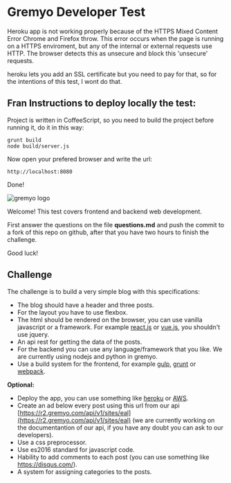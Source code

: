 # Gremyo Developer Test

Heroku app is not working properly because of the HTTPS Mixed Content Error Chrome and Firefox throw. This error occurs when the page is running on a HTTPS enviroment, but any of the internal or external requests use HTTP. The browser detects this as unsecure and block this 'unsecure' requests.

heroku lets you add an SSL certificate but you need to pay for that, so for the intentions of this test, I wont do that.

## Fran Instructions to deploy locally the test:
Project is written in CoffeeScript, so you need to build the project before running it, do it in this way:
```
grunt build
node build/server.js
```
Now open your prefered browser and write the url:
```
http://localhost:8080
```

Done!


![gremyo logo](http://i.imgur.com/XqXUlvv.png)

Welcome! This test covers frontend and backend web development.

First answer the questions on the file **questions.md** and push the commit to a fork of this repo on github, after that you have two hours to finish the challenge.

Good luck!


## Challenge

The challenge is to build a very simple blog with this specifications:

* The blog should have a header and three posts.
* For the layout you have to use flexbox.
* The html should be rendered on the browser, you can use vanilla javascript or a framework. For example [react.js](https://facebook.github.io/react/) or [vue.js](https://vuejs.org/), you shouldn't use jquery.
* An api rest for getting the data of the posts.
* For the backend you can use any language/framework that you like. We are currently using nodejs and python in gremyo.
* Use a build system for the frontend, for example [gulp](http://gulpjs.com/), [grunt](http://gruntjs.com/) or [webpack](https://webpack.github.io/).

**Optional:**

* Deploy the app, you can use something like [heroku](https://www.heroku.com/) or [AWS](https://aws.amazon.com/es/).
* Create an ad below every post using this url from our api [https://r2.gremyo.com/api/v1/sites/eal](https://r2.gremyo.com/api/v1/sites/eal) (we are currently working on the documentantion of our api, if you have any doubt you can ask to our developers).
* Use a css preprocessor.
* Use es2016 standard for javascript code.
* Hability to add comments to each post (you can use something like https://disqus.com/).
* A system for assigning categories to the posts.
